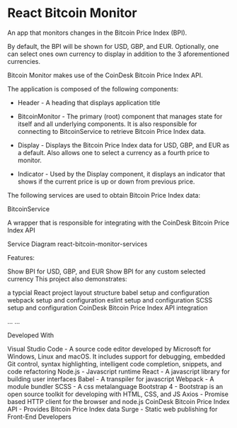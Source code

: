 # React Bitcoin Monitor

An app that monitors changes in the Bitcoin Price Index (BPI).

By default, the BPI will be shown for USD, GBP, and EUR. Optionally, one can select ones own currency to display in addition to the 3 aforementioned currencies.

Bitcoin Monitor makes use of the CoinDesk Bitcoin Price Index API. 

The application is composed of the following components:

* Header - A heading that displays application title

* BitcoinMonitor - The primary (root) component that manages state for itself and all underlying components. It is also responsible for connecting to BitcoinService to retrieve Bitcoin Price Index data.

* Display - Displays the Bitcoin Price Index data for USD, GBP, and EUR as a default. Also allows one to select a currency as a fourth price to monitor.

* Indicator - Used by the Display component, it displays an indicator that shows if the current price is up or down from previous price.


The following services are used to obtain Bitcoin Price Index data:

BitcoinService

A wrapper that is responsible for integrating with the CoinDesk Bitcoin Price Index API

Service Diagram react-bitcoin-monitor-services

Features:

Show BPI for USD, GBP, and EUR
Show BPI for any custom selected currency
This project also demonstrates:

a typcial React project layout structure
babel setup and configuration
webpack setup and configuration
eslint setup and configuration
SCSS setup and configuration
CoinDesk Bitcoin Price Index API integration

...	...
	
	
Developed With

Visual Studio Code - A source code editor developed by Microsoft for Windows, Linux and macOS. It includes support for debugging, embedded Git control, syntax highlighting, intelligent code completion, snippets, and code refactoring
Node.js - Javascript runtime
React - A javascript library for building user interfaces
Babel - A transpiler for javascript
Webpack - A module bundler
SCSS - A css metalanguage
Bootstrap 4 - Bootstrap is an open source toolkit for developing with HTML, CSS, and JS
Axios - Promise based HTTP client for the browser and node.js
CoinDesk Bitcoin Price Index API - Provides Bitcoin Price Index data
Surge - Static web publishing for Front-End Developers
